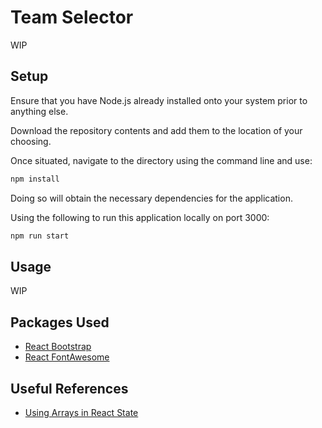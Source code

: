 # Team Selector

WIP

Setup
-----

Ensure that you have Node.js already installed onto your system prior to anything else.

Download the repository contents and add them to the location of your choosing.

Once situated, navigate to the directory using the command line and use:

```bash
npm install
```

Doing so will obtain the necessary dependencies for the application.

Using the following to run this application locally on port 3000:

```bash
npm run start
```

Usage
-----

WIP

Packages Used
-----------------
- [React Bootstrap](https://react-bootstrap.github.io/)
- [React FontAwesome](https://fontawesome.com/how-to-use/on-the-web/using-with/react)

Useful References
-----------------
- [Using Arrays in React State](https://www.robinwieruch.de/react-state-array-add-update-remove)